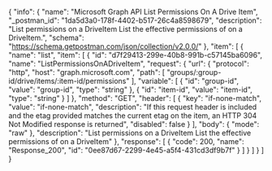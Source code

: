 {
  "info": {
    "name": "Microsoft Graph API List Permissions On A Drive Item",
    "_postman_id": "1da5d3a0-178f-4402-b517-26c4a8598679",
    "description": "List permissions on a DriveItem List the effective permissions of on a DriveItem.",
    "schema": "https://schema.getpostman.com/json/collection/v2.0.0/"
  },
  "item": [
    {
      "name": "list",
      "item": [
        {
          "id": "d7f29413-299e-40b8-991b-c57145ba6096",
          "name": "ListPermissionsOnADriveItem",
          "request": {
            "url": {
              "protocol": "http",
              "host": "graph.microsoft.com",
              "path": [
                "groups/:group-id/drive/items/:item-id/permissions"
              ],
              "variable": [
                {
                  "id": "group-id",
                  "value": "group-id",
                  "type": "string"
                },
                {
                  "id": "item-id",
                  "value": "item-id",
                  "type": "string"
                }
              ]
            },
            "method": "GET",
            "header": [
              {
                "key": "if-none-match",
                "value": "if-none-match",
                "description": "If this request header is included and the etag provided matches the current etag on the item, an HTTP 304 Not Modified response is returned",
                "disabled": false
              }
            ],
            "body": {
              "mode": "raw"
            },
            "description": "List permissions on a DriveItem List the effective permissions of on a DriveItem"
          },
          "response": [
            {
              "code": 200,
              "name": "Response_200",
              "id": "0ee87d67-2299-4e45-a5f4-431cd3df9b7f"
            }
          ]
        }
      ]
    }
  ]
}